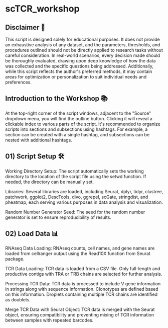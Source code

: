 # scTCR_workshop

## Disclaimer 🚨

This script is designed solely for educational purposes. It does not provide an exhaustive analysis of any dataset, and the parameters, thresholds, and procedures outlined should not be directly applied to research tasks without careful consideration. In real-world scenarios, every decision made should be thoroughly evaluated, drawing upon deep knowledge of how the data was collected and the specific questions being addressed. Additionally, while this script reflects the author's preferred methods, it may contain areas for optimization or personalization to suit individual needs and preferences.

## Introduction to the Workshop 📚

At the top-right corner of the script windows, adjacent to the "Source" dropdown menu, you will find the outline button. Clicking it will reveal a clickable index to various parts of the script. It's recommended to organize scripts into sections and subsections using hashtags. For example, a section can be created with a single hashtag, and subsections can be nested with additional hashtags.

## 01) Script Setup 🛠️

Working Directory Setup: The script automatically sets the working directory to the location of the script file using the setwd function. If needed, the directory can be manually set.

Libraries: Several libraries are loaded, including Seurat, dplyr, tidyr, clustree, patchwork, ggplot2, DescTools, divo, ggrepel, scGate, stringdist, and pheatmap, each serving various purposes in data analysis and visualization.

Random Number Generator Seed: The seed for the random number generator is set to ensure reproducibility of results.

## 02) Load Data 📊
RNAseq Data Loading: RNAseq counts, cell names, and gene names are loaded from cellranger output using the Read10X function from Seurat package.

TCR Data Loading: TCR data is loaded from a CSV file. Only full-length and productive contigs with TRA or TRB chains are selected for further analysis.

Processing TCR Data: TCR data is processed to include V gene information in strings along with sequence information. Clonotypes are defined based on this information. Droplets containing multiple TCR chains are identified as doublets.

Merge TCR Data with Seurat Object: TCR data is merged with the Seurat object, ensuring compatibility and preventing mixing of TCR information between samples with repeated barcodes.
